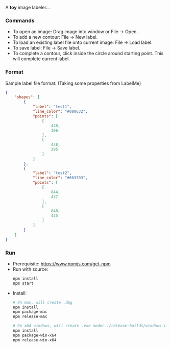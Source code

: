 A **toy** image labeler...

### Commands
- To open an image: Drag image into window or File -> Open.
- To add a new contour: File -> New label.
- To load an existing label file onto current image: File -> Load label.
- To save label: File -> Save label.
- To complete a contour, click inside the circle around starting point. This will complete current label.

### Format
Sample label file format: (Taking some properties from LabelMe)
```json
{
    "shapes": [
        {
            "label": "test1",
            "line_color": "#080632",
            "points": [
                [
                    428,
                    306
                ],
                [
                    438,
                    295
                ]
            ]
        },
        {
            "label": "test2",
            "line_color": "#663703",
            "points": [
                [
                    844,
                    437
                ],
                [
                    840,
                    435
                ]
            ]
        }
    ]
}
```
### Run
- Prerequisite: https://www.npmjs.com/get-npm
- Run with source:
  ```bash
  npm install
  npm start
  ```
- Install:
  ```bash
  # On mac, will create .dmg
  npm install
  npm package-mac
  npm release-mac
  ```
  ```bash
  # On x64 windows, will create .exe under ./release-builds/windows-installer
  npm install
  npm package-win-x64
  npm release-win-x64
  ```